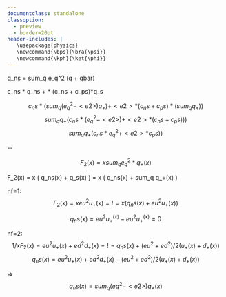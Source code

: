 ```yaml
---
documentclass: standalone
classoption:
  - preview
  - border=20pt
header-includes: |
   \usepackage{physics}
   \newcommand{\bps}{\bra{\psi}}
   \newcommand{\kph}{\ket{\phi}}
---
```

<!--compile with:-->
<!--pandoc -s -o q_ns.pdf q_ns.md-->

q_ns = sum_q e_q^2 (q + qbar)

c_ns * q_ns + <e2> * (c_ns + c_ps)*q_s

$$ c_ns * ( sum_q (e_q^2 - <e2>) q_+ ) + <e2> * (c_ns + c_ps)* ( sum_q q_+) ) $$
$$ sum_q q_+ ( c_ns *  (e_q^2 - <e2>)  + <e2> * (c_ns + c_ps) ) ) $$
$$ sum_q q_+ ( c_ns * e_q^2 + <e2> * c_ps ) ) $$

--


$$ F_2(x) = x sum_q e_q^2 * q_+(x) $$

F_2(x) = x ( q_ns(x) + <e2> q_s(x) )
 = x ( q_ns(x) + <e2> sum_q q_+(x) )

nf=1:
$$ F_2(x) = x eu^2 u_+(x) =!= x ( q_ns(x) + eu^2 u_+(x) ) $$

$$ q_ns(x) = eu^2 u_+^(x) - eu^2 u_+^(x) = 0 $$

nf=2:
$$ 1/x F_2(x) = eu^2 u_+(x) + ed^2 d_+(x) =!= q_ns(x) + (eu^2 + ed^2)/2 ( u_+(x) + d_+(x) ) $$
$$ q_ns(x) = eu^2 u_+(x) + ed^2 d_+(x) - (eu^2 + ed^2)/2 ( u_+(x) + d_+(x) ) $$

=>
$$ q_ns(x) = sum_q (eq^2 - <e2>) q_+(x) $$

<!-- vim: set ft=pandoc: -->
